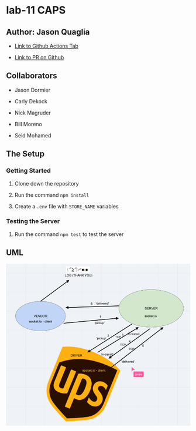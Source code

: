 # lab-11 CAPS

## Author: Jason Quaglia

- [Link to Github Actions Tab](https://github.com/jquaglia/caps/actions)

- [Link to PR on Github](https://github.com/jquaglia/caps/pull/1)

## Collaborators

- Jason Dormier

- Carly Dekock

- Nick Magruder

- Bill Moreno

- Seid Mohamed

## The Setup

### Getting Started

1. Clone down the repository

1. Run the command `npm install`

1. Create a `.env` file with `STORE_NAME` variables

### Testing the Server

1. Run the command `npm test` to test the server

## UML

![UML Diagram](./assets/UML.png)
